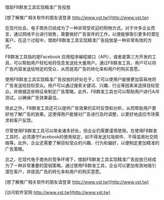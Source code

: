 借助FB群发工具实现精准广告投放

[想了解推广相关软件的朋友请登录 http://www.vst.tw](http://www.vst.tw)

在现代社会，电子商务已经成为了一种非常受欢迎的购物方式。对于许多企业而言，通过网络平台进行销售，需要做好广告宣传的工作，以便能够吸引更多的潜在客户。在这个过程中，借助FB群发工具实现精准广告投放是一种非常有效的方式。

FB群发工具指的是Facebook 应用程序编程接口（API），或者是第三方开发的工具，可以帮助用户轻松地将信息发送给大量用户。通过FB群发工具，用户可以将广告内容发送给特定的受众，从而提高广告的转化率和用户的购买意愿。

使用FB群发工具实现精准广告投放的好处在于，它可以使用户能够更加容易地将广告发送给目标受众。用户可以通过搜索关键词、兴趣、行业等因素来选择目标受众，并根据这些特征来制定广告策略。此外，FB群发工具也可以帮助用户进行A/B测试，以确保广告效果最佳。

除此之外，FB群发工具还可以提供广告效果的实时反馈和分析，从而帮助用户更好地了解广告的效果。这使得用户能够对广告进行及时调整，以更好地适应市场需求和客户反馈。

尽管使用FB群发工具可以带来诸多好处，但企业仍需要谨慎使用。在使用FB群发工具时，必须遵守Facebook的使用规定，如不得发送垃圾邮件、不得滥用社交网络等。此外，企业还需要了解目标受众的兴趣、行为和偏好，以便制定更加精准的广告策略。

总之，在现代电子商务的竞争环境下，借助FB群发工具实现精准广告投放已经成为了一种非常重要的营销策略。通过使用FB群发工具，企业可以更加有效地吸引潜在客户，并提高广告的转化率和用户的购买意愿。

[想了解推广相关软件的朋友请登录 http://www.vst.tw](http://www.vst.tw)


[访问软件官网 http://www.vst.tw](http://www.vst.tw)
